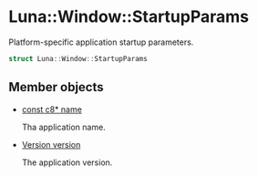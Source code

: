 # Luna::Window::StartupParams
Platform-specific application startup parameters. 

```c++
struct Luna::Window::StartupParams
```

## Member objects
* [const c8* name](struct_luna_1_1_window_1_1_startup_params_1acd5365440f9f8784729838aa744e02c2.md)

    Tha application name. 

* [Version version](struct_luna_1_1_window_1_1_startup_params_1ac620c19e22394db7bca83528aab69634.md)

    The application version. 

